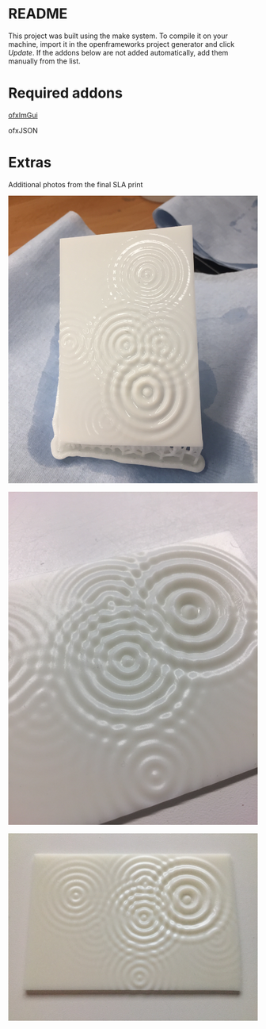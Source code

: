 # README 
This project was built using the make system.
To compile it on your machine, import it in the openframeworks project generator and click *Update*.
If the addons below are not added automatically, add them manually from the list.

# Required addons

[ofxImGui](https://github.com/jvcleave/ofxImGui.git)

ofxJSON

# Extras
Additional photos from the final SLA print

![sla-print1](extra/sla-print1.jpg)

![sla-print3](extra/sla-print3.JPG)

![sla-print2](extra/sla-print2.JPG)
